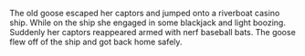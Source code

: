 The old goose escaped her captors and jumped onto a riverboat casino ship. While on the ship she engaged in some blackjack and light boozing.
Suddenly her captors reappeared armed with nerf baseball bats.
The goose flew off of the ship and got back home safely.